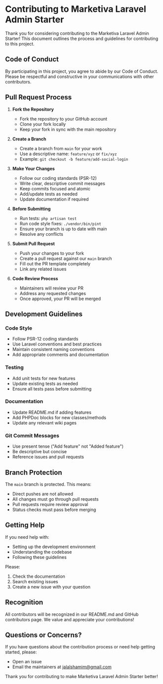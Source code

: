# Contributing to Marketiva Laravel Admin Starter

Thank you for considering contributing to the Marketiva Laravel Admin Starter! This document outlines the process and guidelines for contributing to this project.

## Code of Conduct

By participating in this project, you agree to abide by our Code of Conduct. Please be respectful and constructive in your communications with other contributors.

## Pull Request Process

1. **Fork the Repository**
   - Fork the repository to your GitHub account
   - Clone your fork locally
   - Keep your fork in sync with the main repository

2. **Create a Branch**
   - Create a branch from `main` for your work
   - Use a descriptive name: `feature/xyz` or `fix/xyz`
   - Example: `git checkout -b feature/add-social-login`

3. **Make Your Changes**
   - Follow our coding standards (PSR-12)
   - Write clear, descriptive commit messages
   - Keep commits focused and atomic
   - Add/update tests as needed
   - Update documentation if required

4. **Before Submitting**
   - Run tests: `php artisan test`
   - Run code style fixes: `./vendor/bin/pint`
   - Ensure your branch is up to date with main
   - Resolve any conflicts

5. **Submit Pull Request**
   - Push your changes to your fork
   - Create a pull request against our `main` branch
   - Fill out the PR template completely
   - Link any related issues

6. **Code Review Process**
   - Maintainers will review your PR
   - Address any requested changes
   - Once approved, your PR will be merged

## Development Guidelines

### Code Style
- Follow PSR-12 coding standards
- Use Laravel conventions and best practices
- Maintain consistent naming conventions
- Add appropriate comments and documentation

### Testing
- Add unit tests for new features
- Update existing tests as needed
- Ensure all tests pass before submitting

### Documentation
- Update README.md if adding features
- Add PHPDoc blocks for new classes/methods
- Update any relevant wiki pages

### Git Commit Messages
- Use present tense ("Add feature" not "Added feature")
- Be descriptive but concise
- Reference issues and pull requests

## Branch Protection

The `main` branch is protected. This means:
- Direct pushes are not allowed
- All changes must go through pull requests
- Pull requests require review approval
- Status checks must pass before merging

## Getting Help

If you need help with:
- Setting up the development environment
- Understanding the codebase
- Following these guidelines

Please:
1. Check the documentation
2. Search existing issues
3. Create a new issue with your question

## Recognition

All contributors will be recognized in our README.md and GitHub contributors page. We value and appreciate your contributions!

## Questions or Concerns?

If you have questions about the contribution process or need help getting started, please:
- Open an issue
- Email the maintainers at jalalshamim@gmail.com

Thank you for contributing to make Marketiva Laravel Admin Starter better!